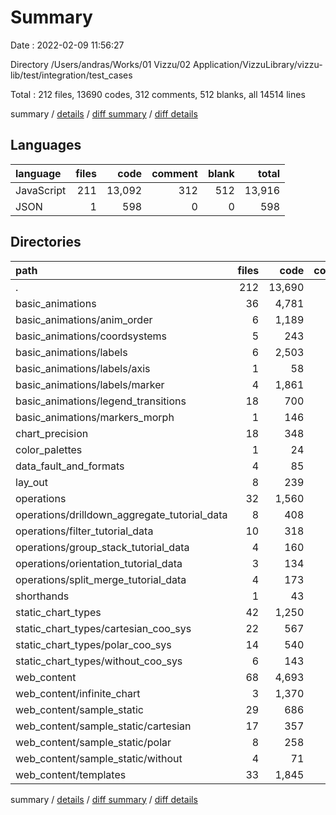# Summary

Date : 2022-02-09 11:56:27

Directory /Users/andras/Works/01 Vizzu/02 Application/VizzuLibrary/vizzu-lib/test/integration/test_cases

Total : 212 files,  13690 codes, 312 comments, 512 blanks, all 14514 lines

summary / [details](details.md) / [diff summary](diff.md) / [diff details](diff-details.md)

## Languages
| language | files | code | comment | blank | total |
| :--- | ---: | ---: | ---: | ---: | ---: |
| JavaScript | 211 | 13,092 | 312 | 512 | 13,916 |
| JSON | 1 | 598 | 0 | 0 | 598 |

## Directories
| path | files | code | comment | blank | total |
| :--- | ---: | ---: | ---: | ---: | ---: |
| . | 212 | 13,690 | 312 | 512 | 14,514 |
| basic_animations | 36 | 4,781 | 1 | 87 | 4,869 |
| basic_animations/anim_order | 6 | 1,189 | 1 | 12 | 1,202 |
| basic_animations/coordsystems | 5 | 243 | 0 | 15 | 258 |
| basic_animations/labels | 6 | 2,503 | 0 | 12 | 2,515 |
| basic_animations/labels/axis | 1 | 58 | 0 | 2 | 60 |
| basic_animations/labels/marker | 4 | 1,861 | 0 | 8 | 1,869 |
| basic_animations/legend_transitions | 18 | 700 | 0 | 46 | 746 |
| basic_animations/markers_morph | 1 | 146 | 0 | 2 | 148 |
| chart_precision | 18 | 348 | 0 | 37 | 385 |
| color_palettes | 1 | 24 | 0 | 2 | 26 |
| data_fault_and_formats | 4 | 85 | 0 | 8 | 93 |
| lay_out | 8 | 239 | 0 | 16 | 255 |
| operations | 32 | 1,560 | 102 | 70 | 1,732 |
| operations/drilldown_aggregate_tutorial_data | 8 | 408 | 0 | 16 | 424 |
| operations/filter_tutorial_data | 10 | 318 | 1 | 24 | 343 |
| operations/group_stack_tutorial_data | 4 | 160 | 0 | 10 | 170 |
| operations/orientation_tutorial_data | 3 | 134 | 0 | 6 | 140 |
| operations/split_merge_tutorial_data | 4 | 173 | 0 | 8 | 181 |
| shorthands | 1 | 43 | 0 | 5 | 48 |
| static_chart_types | 42 | 1,250 | 0 | 93 | 1,343 |
| static_chart_types/cartesian_coo_sys | 22 | 567 | 0 | 50 | 617 |
| static_chart_types/polar_coo_sys | 14 | 540 | 0 | 31 | 571 |
| static_chart_types/without_coo_sys | 6 | 143 | 0 | 12 | 155 |
| web_content | 68 | 4,693 | 209 | 189 | 5,091 |
| web_content/infinite_chart | 3 | 1,370 | 40 | 13 | 1,423 |
| web_content/sample_static | 29 | 686 | 33 | 58 | 777 |
| web_content/sample_static/cartesian | 17 | 357 | 6 | 34 | 397 |
| web_content/sample_static/polar | 8 | 258 | 27 | 16 | 301 |
| web_content/sample_static/without | 4 | 71 | 0 | 8 | 79 |
| web_content/templates | 33 | 1,845 | 98 | 108 | 2,051 |

summary / [details](details.md) / [diff summary](diff.md) / [diff details](diff-details.md)